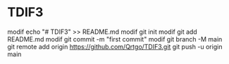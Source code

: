 # TDIF3
modif
echo "# TDIF3" >> README.md modif
git init modif
git add README.md modif
git commit -m "first commit" modif
git branch -M main
git remote add origin https://github.com/Qrtgo/TDIF3.git
git push -u origin main
